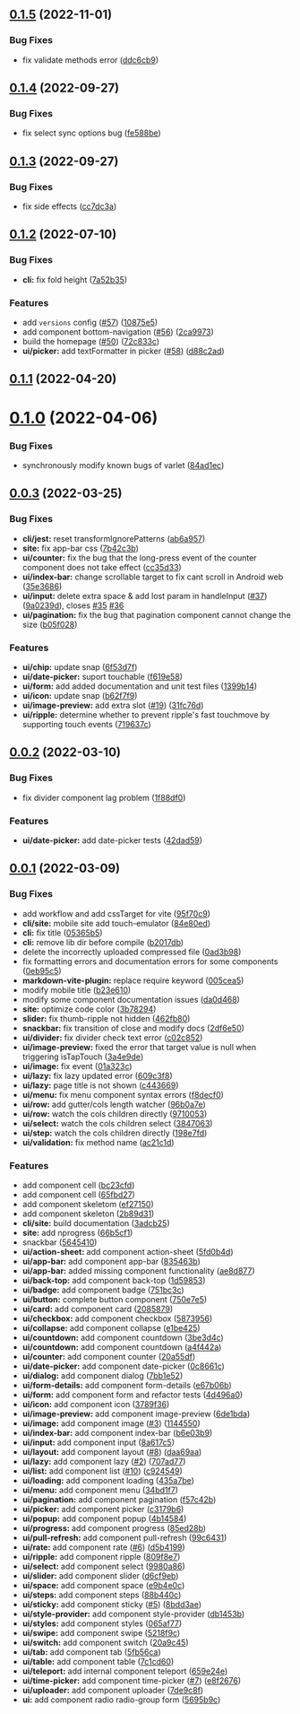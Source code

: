 ## [0.1.5](https://github.com/varletjs/varlet-vue2/compare/v0.1.4...v0.1.5) (2022-11-01)


### Bug Fixes

* fix validate methods error ([ddc6cb9](https://github.com/varletjs/varlet-vue2/commit/ddc6cb9ca4eb72e2e6323874d0e858d566c8a1a7))



## [0.1.4](https://github.com/varletjs/varlet-vue2/compare/v0.1.3...v0.1.4) (2022-09-27)


### Bug Fixes

* fix select sync options bug ([fe588be](https://github.com/varletjs/varlet-vue2/commit/fe588be455785cf775a928b2abf5cd770663f3f1))



## [0.1.3](https://github.com/varletjs/varlet-vue2/compare/v0.1.2...v0.1.3) (2022-09-27)


### Bug Fixes

* fix side effects ([cc7dc3a](https://github.com/varletjs/varlet-vue2/commit/cc7dc3a2578d7a73744752e8cbf1903f372712e1))



## [0.1.2](https://github.com/varletjs/varlet-vue2/compare/v0.1.1...v0.1.2) (2022-07-10)


### Bug Fixes

* **cli:** fix fold height ([7a52b35](https://github.com/varletjs/varlet-vue2/commit/7a52b35ed44ffd96491eeb9c72ee085fdbac3f63))


### Features

* add `versions` config ([#57](https://github.com/varletjs/varlet-vue2/issues/57)) ([10875e5](https://github.com/varletjs/varlet-vue2/commit/10875e56a13ddeb33cd5b7b9229179ed4e8b3896))
* add component bottom-navigation ([#56](https://github.com/varletjs/varlet-vue2/issues/56)) ([2ca9973](https://github.com/varletjs/varlet-vue2/commit/2ca99739d8bf320df93a7b011cffb6bb5397d8c5))
* build the homepage ([#50](https://github.com/varletjs/varlet-vue2/issues/50)) ([72c833c](https://github.com/varletjs/varlet-vue2/commit/72c833cdc2145965d089dcbd0c3fce6f6156ad14))
* **ui/picker:** add textFormatter in picker ([#58](https://github.com/varletjs/varlet-vue2/issues/58)) ([d88c2ad](https://github.com/varletjs/varlet-vue2/commit/d88c2ada356ba21a13444a073ee7f6d8be9e7e92))



## [0.1.1](https://github.com/varletjs/varlet-vue2/compare/v0.1.0...v0.1.1) (2022-04-20)



# [0.1.0](https://github.com/varletjs/varlet-vue2/compare/v0.0.3...v0.1.0) (2022-04-06)


### Bug Fixes

* synchronously modify known bugs of varlet ([84ad1ec](https://github.com/varletjs/varlet-vue2/commit/84ad1ec83b41d1ad1a512bc3d541961c03af9e21))



## [0.0.3](https://github.com/varletjs/varlet-vue2/compare/v0.0.2...v0.0.3) (2022-03-25)


### Bug Fixes

* **cli/jest:** reset transformIgnorePatterns ([ab6a957](https://github.com/varletjs/varlet-vue2/commit/ab6a957847589f251da53149707e8f2b84919cc5))
* **site:** fix app-bar css ([7b42c3b](https://github.com/varletjs/varlet-vue2/commit/7b42c3b46e5125a30f54035620d7182bfb7e20bd))
* **ui/counter:** fix the bug that the long-press event of the counter component does not take effect ([cc35d33](https://github.com/varletjs/varlet-vue2/commit/cc35d3367907d67f7309a00da86738a5c01b20b7))
* **ui/index-bar:** change scrollable target to fix cant scroll in Android web ([35e3686](https://github.com/varletjs/varlet-vue2/commit/35e368677fb4e273d36409dbc66f9497134da5ae))
* **ui/input:** delete extra space & add lost param in handleInput ([#37](https://github.com/varletjs/varlet-vue2/issues/37)) ([9a0239d](https://github.com/varletjs/varlet-vue2/commit/9a0239d3172aad03da33b080a6e3ab9863da9f7a)), closes [#35](https://github.com/varletjs/varlet-vue2/issues/35) [#36](https://github.com/varletjs/varlet-vue2/issues/36)
* **ui/pagination:** fix the bug that pagination component cannot change the size ([b05f028](https://github.com/varletjs/varlet-vue2/commit/b05f028e33efcee97ce1ad0ab6895d999aa16da9))


### Features

* **ui/chip:** update snap ([6f53d7f](https://github.com/varletjs/varlet-vue2/commit/6f53d7f37d3bc652b5b64fc1bfaf11de6cb80065))
* **ui/date-picker:** suport touchable ([f619e58](https://github.com/varletjs/varlet-vue2/commit/f619e58d73e3fb47fea6319fd1df0afef728f71f))
* **ui/form:** add added documentation and unit test files ([1399b14](https://github.com/varletjs/varlet-vue2/commit/1399b14991d056a24be74906c3795a43d4f45d54))
* **ui/icon:** update snap ([b62f7f9](https://github.com/varletjs/varlet-vue2/commit/b62f7f926c383951f4af4c5aa5b1c7ad960094c8))
* **ui/image-preview:** add extra slot ([#19](https://github.com/varletjs/varlet-vue2/issues/19)) ([31fc76d](https://github.com/varletjs/varlet-vue2/commit/31fc76d3bcc4e80f363e6ded7d9d51bb3d16a3bc))
* **ui/ripple:** determine whether to prevent ripple's fast touchmove by supporting touch events ([719637c](https://github.com/varletjs/varlet-vue2/commit/719637cea5a25299a17602af6769bc0b3764dbaa))



## [0.0.2](https://github.com/varletjs/varlet-vue2/compare/v0.0.1...v0.0.2) (2022-03-10)


### Bug Fixes

* fix divider component lag problem ([1f88df0](https://github.com/varletjs/varlet-vue2/commit/1f88df0af66f16f4d706544e448b6442c5f8b3ca))


### Features

* **ui/date-picker:** add date-picker tests ([42dad59](https://github.com/varletjs/varlet-vue2/commit/42dad599de7532eac61fe54449a18cdd9fc472d8))



## [0.0.1](https://github.com/varletjs/varlet-vue2/compare/750e7e598c8f2362152a8c7cc55729e0a5618907...v0.0.1) (2022-03-09)


### Bug Fixes

* add workflow and add cssTarget for vite ([95f70c9](https://github.com/varletjs/varlet-vue2/commit/95f70c9389a28107874a487f640faefaae2c4654))
* **cli/site:** mobile site add touch-emulator ([84e80ed](https://github.com/varletjs/varlet-vue2/commit/84e80ed5ceca15ab849d75f7a3660999e72314d3))
* **cli:** fix title ([05365b5](https://github.com/varletjs/varlet-vue2/commit/05365b5130e9776fc35d33adb9245cc1297fd115))
* **cli:** remove lib dir before compile ([b2017db](https://github.com/varletjs/varlet-vue2/commit/b2017db9d8ab42ba2ca14b98f0781ee9a1c12f9c))
* delete the incorrectly uploaded compressed file ([0ad3b98](https://github.com/varletjs/varlet-vue2/commit/0ad3b9823c5ea096e17f4395efaf6a8a8ddf812c))
* fix formatting errors and documentation errors for some components ([0eb95c5](https://github.com/varletjs/varlet-vue2/commit/0eb95c5a09c29b5df526827867638242e4edc5e9))
* **markdown-vite-plugin:** replace require keyword ([005cea5](https://github.com/varletjs/varlet-vue2/commit/005cea581e49f49d66a8bbb48b4f1be9b3692c2a))
* modify mobile title ([b23e610](https://github.com/varletjs/varlet-vue2/commit/b23e610f6bdaa75ba2ac2fbcb98fa747b4e9dc2b))
* modify some component documentation issues ([da0d468](https://github.com/varletjs/varlet-vue2/commit/da0d468832d4be41c657ddad090dd8a575e65a6a))
* **site:** optimize code color ([3b78294](https://github.com/varletjs/varlet-vue2/commit/3b782948a7f1242b1b0e9f305313a6613d0dc9a0))
* **slider:** fix thumb-ripple not hidden ([462fb80](https://github.com/varletjs/varlet-vue2/commit/462fb809b41586ea957b55b87cf8210e23b50eed))
* **snackbar:** fix transition of close and modify docs ([2df6e50](https://github.com/varletjs/varlet-vue2/commit/2df6e505715c5aa722103db7c253577e82813b5b))
* **ui/divider:** fix divider check text error ([c02c852](https://github.com/varletjs/varlet-vue2/commit/c02c852ae645562c4e9e85a7745a066990ed5e05))
* **ui/image-preview:** fixed the error that target value is null when triggering isTapTouch ([3a4e9de](https://github.com/varletjs/varlet-vue2/commit/3a4e9de0e838390ed7d4371507d42aa4ff31e3fb))
* **ui/image:** fix event ([01a323c](https://github.com/varletjs/varlet-vue2/commit/01a323cac3720b62715b4c0e2ef46693fbd5d6f3))
* **ui/lazy:** fix lazy updated error ([609c3f8](https://github.com/varletjs/varlet-vue2/commit/609c3f8f9c5510ed90b92ffbd4f023941d9cd13e))
* **ui/lazy:** page title is not shown ([c443669](https://github.com/varletjs/varlet-vue2/commit/c443669a24540a91eeabcd18c77c45bf73c3d77f))
* **ui/menu:** fix menu component syntax errors ([f8decf0](https://github.com/varletjs/varlet-vue2/commit/f8decf09109b3d1107f433f6200d7ac5f8b47274))
* **ui/row:** add gutter/cols length watcher ([96b0a7e](https://github.com/varletjs/varlet-vue2/commit/96b0a7e7d4494c7215730519c319798387486b40))
* **ui/row:** watch the cols children directly ([9710053](https://github.com/varletjs/varlet-vue2/commit/9710053d3d55143fa89d3afecfc312b8c0158ddd))
* **ui/select:** watch the cols children select ([3847063](https://github.com/varletjs/varlet-vue2/commit/384706392430cd817f688b998f276314ac8ddafb))
* **ui/step:** watch the cols children directly ([198e7fd](https://github.com/varletjs/varlet-vue2/commit/198e7fd0c073542898ba7f7d58171b16cd69bbc8))
* **ui/validation:** fix method name ([ac21c1d](https://github.com/varletjs/varlet-vue2/commit/ac21c1dae5e6b86f84868640079c70eb30f560a4))


### Features

* add component cell ([bc23cfd](https://github.com/varletjs/varlet-vue2/commit/bc23cfdc5a2f72c233baa4fdd9d26571ff034366))
* add component cell ([65fbd27](https://github.com/varletjs/varlet-vue2/commit/65fbd2779028c49c72f005ddd106b9c36fe3e42e))
* add component skeletom ([ef27150](https://github.com/varletjs/varlet-vue2/commit/ef27150987faa4b2a7bc723574d2d25ded9eb624))
* add component skeleton ([2b89d31](https://github.com/varletjs/varlet-vue2/commit/2b89d314b98acad53eeff4e25276ae38884cd967))
* **cli/site:** build documentation ([3adcb25](https://github.com/varletjs/varlet-vue2/commit/3adcb252b2ee26c4ccd953996cf7bdf5882aff47))
* **site:** add nprogress ([66b5cf1](https://github.com/varletjs/varlet-vue2/commit/66b5cf1be4417a90e66e7b058b44ef13c34b0dcf))
* snackbar ([5645410](https://github.com/varletjs/varlet-vue2/commit/56454102ed56b97cb842fb9c8ff1cee2049efb83))
* **ui/action-sheet:** add component action-sheet ([5fd0b4d](https://github.com/varletjs/varlet-vue2/commit/5fd0b4d346f1141e76468fed704f0cdb1524bd20))
* **ui/app-bar:** add component app-bar ([835463b](https://github.com/varletjs/varlet-vue2/commit/835463b9379d13bbf2f6c02ffd0700eecd24bd46))
* **ui/app-bar:** added missing component functionality ([ae8d877](https://github.com/varletjs/varlet-vue2/commit/ae8d877a2bdea1f6826bf3c4947cd2853545d726))
* **ui/back-top:** add component back-top ([1d59853](https://github.com/varletjs/varlet-vue2/commit/1d59853ec1d7d5f1ce237b21adb140753fe85d9f))
* **ui/badge:** add component badge ([751bc3c](https://github.com/varletjs/varlet-vue2/commit/751bc3ca1e05213a675407c308c58e66ac0163e5))
* **ui/button:** complete button component ([750e7e5](https://github.com/varletjs/varlet-vue2/commit/750e7e598c8f2362152a8c7cc55729e0a5618907))
* **ui/card:** add component card ([2085879](https://github.com/varletjs/varlet-vue2/commit/208587996595d88a59d30d3aca51165a7e651cbe))
* **ui/checkbox:** add component checkbox ([5873956](https://github.com/varletjs/varlet-vue2/commit/587395651b2608f898f70fb2cbb78bf5234e05d3))
* **ui/collapse:** add component collapse ([e1be425](https://github.com/varletjs/varlet-vue2/commit/e1be425ae0b843219ccd549bc1041286d4f905b6))
* **ui/countdown:** add component countdown ([3be3d4c](https://github.com/varletjs/varlet-vue2/commit/3be3d4c0c95b469aae1da49e4e171e24a58280b6))
* **ui/countdown:** add component countdown ([a4f442a](https://github.com/varletjs/varlet-vue2/commit/a4f442a003f7697a44a5de4877f6641a9817eaf7))
* **ui/counter:** add component counter ([20a55df](https://github.com/varletjs/varlet-vue2/commit/20a55dff58d2d6ad8cef4516724a155234c3ec1a))
* **ui/date-picker:** add component date-picker ([0c8661c](https://github.com/varletjs/varlet-vue2/commit/0c8661ce14323d4a0da1684189b77d5c28171f7f))
* **ui/dialog:** add component dialog ([7bb1e52](https://github.com/varletjs/varlet-vue2/commit/7bb1e5291015a91ef925bffc33f594e4b0e3bb8c))
* **ui/form-details:** add component form-details ([e67b06b](https://github.com/varletjs/varlet-vue2/commit/e67b06b7a5c366d666d613567a45c2b253bd2157))
* **ui/form:** add component form and refactor tests ([4d496a0](https://github.com/varletjs/varlet-vue2/commit/4d496a0cf6f1989e6a55cd139da9bc63ee99d2da))
* **ui/icon:** add component icon ([3789f36](https://github.com/varletjs/varlet-vue2/commit/3789f368db6b4f8e24f94c6e7daf5e68696725a2))
* **ui/image-preview:** add component image-preview ([6de1bda](https://github.com/varletjs/varlet-vue2/commit/6de1bdab152f4272e37ced17b984966c34455597))
* **ui/image:** add component image ([#3](https://github.com/varletjs/varlet-vue2/issues/3)) ([1144550](https://github.com/varletjs/varlet-vue2/commit/11445501054b8a29b9b06072ad8b7c2577073b56))
* **ui/index-bar:** add component index-bar ([b6e03b9](https://github.com/varletjs/varlet-vue2/commit/b6e03b9274bcdae1a0ac37166b36c4ccbe19501c))
* **ui/input:** add component input ([8a617c5](https://github.com/varletjs/varlet-vue2/commit/8a617c56fcd5e9a7ff3ac66c83048800542ee850))
* **ui/layout:** add component layout ([#8](https://github.com/varletjs/varlet-vue2/issues/8)) ([daa69aa](https://github.com/varletjs/varlet-vue2/commit/daa69aa95424a4bc0bfcd1c4e3326660eaeea0b7))
* **ui/lazy:** add component lazy ([#2](https://github.com/varletjs/varlet-vue2/issues/2)) ([707ad77](https://github.com/varletjs/varlet-vue2/commit/707ad7796bd27239bb73619521ecb019f43ea407))
* **ui/list:** add component list ([#10](https://github.com/varletjs/varlet-vue2/issues/10)) ([c924549](https://github.com/varletjs/varlet-vue2/commit/c924549407038c779eea86ba2cdc9fd7517aea32))
* **ui/loading:** add component loading ([435a7be](https://github.com/varletjs/varlet-vue2/commit/435a7be1591e84812a05516c9292d346bc2bf2ab))
* **ui/menu:** add component menu ([34bd1f7](https://github.com/varletjs/varlet-vue2/commit/34bd1f786aee1d3f6b7d52050f15d83a247e19db))
* **ui/pagination:** add component pagination ([f57c42b](https://github.com/varletjs/varlet-vue2/commit/f57c42b5e06bbee722051c339927a7f1b6cc2609))
* **ui/picker:** add component picker ([c3179b6](https://github.com/varletjs/varlet-vue2/commit/c3179b6860e938693645b4a41e78d968c1248460))
* **ui/popup:** add component popup ([4b14584](https://github.com/varletjs/varlet-vue2/commit/4b14584dd4a5b7105c031ac5cee869a68b05674a))
* **ui/progress:** add component progress ([85ed28b](https://github.com/varletjs/varlet-vue2/commit/85ed28b6ed12f55cd096d7be1a9f74dcc64c00db))
* **ui/pull-refresh:** add component pull-refresh ([99c6431](https://github.com/varletjs/varlet-vue2/commit/99c643139294fb5a4c109a37a5407ec21124b1b6))
* **ui/rate:** add component rate ([#6](https://github.com/varletjs/varlet-vue2/issues/6)) ([d5b4199](https://github.com/varletjs/varlet-vue2/commit/d5b41999f14dc52104a6d7e5be84ce23f38b0b24))
* **ui/ripple:** add component ripple ([809f8e7](https://github.com/varletjs/varlet-vue2/commit/809f8e7a91b6f8b5819f240f4b2b60f8acf77053))
* **ui/select:** add component select ([9980a86](https://github.com/varletjs/varlet-vue2/commit/9980a86db6e8b58d00032d8d78a69241bedf5fe9))
* **ui/slider:** add component slider ([d6cf9eb](https://github.com/varletjs/varlet-vue2/commit/d6cf9eb6a1be175147d4e16d9ac999254fdef702))
* **ui/space:** add component space ([e9b4e0c](https://github.com/varletjs/varlet-vue2/commit/e9b4e0c10f01dd9883d641b00383f342ff6b56ce))
* **ui/steps:** add component steps ([88b440c](https://github.com/varletjs/varlet-vue2/commit/88b440c6a6094f0654d1fbf7d23466084a448dd4))
* **ui/sticky:** add component sticky ([#5](https://github.com/varletjs/varlet-vue2/issues/5)) ([8bdd3ae](https://github.com/varletjs/varlet-vue2/commit/8bdd3aeae765db793ddb251d6b1dbf58851228f5))
* **ui/style-provider:** add component style-provider ([db1453b](https://github.com/varletjs/varlet-vue2/commit/db1453bbf9a449ed4381c3317e03a21f43a22478))
* **ui/styles:** add component styles ([065af77](https://github.com/varletjs/varlet-vue2/commit/065af776f0a6f2b0cf1cd7439f6918faf90732d9))
* **ui/swipe:** add component swipe ([5218f9c](https://github.com/varletjs/varlet-vue2/commit/5218f9cad4abcf163baab6c30852b8ad15b09465))
* **ui/switch:** add component switch ([20a9c45](https://github.com/varletjs/varlet-vue2/commit/20a9c454c7b5f73bfb25e0aac13acb28531f5093))
* **ui/tab:** add component tab ([5fb56ca](https://github.com/varletjs/varlet-vue2/commit/5fb56caa43a1e613a89156b243e09ffbd4806fad))
* **ui/table:** add component table ([7c1cd60](https://github.com/varletjs/varlet-vue2/commit/7c1cd60a1f2b00298871b42b055ce4be857b614c))
* **ui/teleport:** add internal component teleport ([659e24e](https://github.com/varletjs/varlet-vue2/commit/659e24e9ff54f2068fcc6571a5289ce157d37bbe))
* **ui/time-picker:** add component time-picker ([#7](https://github.com/varletjs/varlet-vue2/issues/7)) ([e8f2676](https://github.com/varletjs/varlet-vue2/commit/e8f267663e74b4fcf8371362a45d52250458888d))
* **ui/uploader:** add component uploader ([7de9c8f](https://github.com/varletjs/varlet-vue2/commit/7de9c8f1416a474f75ae932152ca77392e520da1))
* **ui:** add component radio radio-group form ([5695b9c](https://github.com/varletjs/varlet-vue2/commit/5695b9cc6f3b29173e8c05ef965dee0f44d30ad0))



